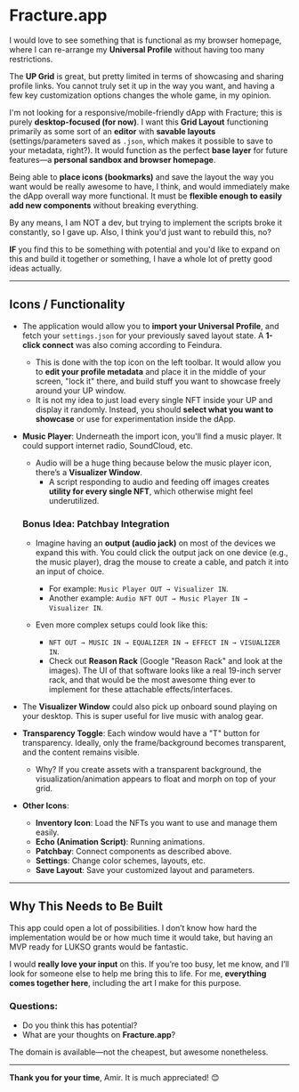 # Fracture.app

I would love to see something that is functional as my browser homepage, where I can re-arrange my **Universal Profile** without having too many restrictions. 

The **UP Grid** is great, but pretty limited in terms of showcasing and sharing profile links. You cannot truly set it up in the way you want, and having a few key customization options changes the whole game, in my opinion.

I'm not looking for a responsive/mobile-friendly dApp with Fracture; this is purely **desktop-focused (for now)**. I want this **Grid Layout** functioning primarily as some sort of an **editor** with **savable layouts** (settings/parameters saved as `.json`, which makes it possible to save to your metadata, right?). It would function as the perfect **base layer** for future features—a **personal sandbox and browser homepage**.

Being able to **place icons (bookmarks)** and save the layout the way you want would be really awesome to have, I think, and would immediately make the dApp overall way more functional. It must be **flexible enough to easily add new components** without breaking everything. 

By any means, I am NOT a dev, but trying to implement the scripts broke it constantly, so I gave up. Also, I think you'd just want to rebuild this, no?

**IF** you find this to be something with potential and you'd like to expand on this and build it together or something, I have a whole lot of pretty good ideas actually.

---

## Icons / Functionality

- The application would allow you to **import your Universal Profile**, and fetch your `settings.json` for your previously saved layout state. A **1-click connect** was also coming according to Feindura.  
  - This is done with the top icon on the left toolbar. It would allow you to **edit your profile metadata** and place it in the middle of your screen, "lock it" there, and build stuff you want to showcase freely around your UP window.
  - It is not my idea to just load every single NFT inside your UP and display it randomly. Instead, you should **select what you want to showcase** or use for experimentation inside the dApp.

- **Music Player**: Underneath the import icon, you'll find a music player. It could support internet radio, SoundCloud, etc.  
  - Audio will be a huge thing because below the music player icon, there’s a **Visualizer Window**.  
    - A script responding to audio and feeding off images creates **utility for every single NFT**, which otherwise might feel underutilized.  

  ### Bonus Idea: Patchbay Integration
  - Imagine having an **output (audio jack)** on most of the devices we expand this with. You could click the output jack on one device (e.g., the music player), drag the mouse to create a cable, and patch it into an input of choice.  
    - For example: `Music Player OUT → Visualizer IN`.  
    - Another example: `Audio NFT OUT → Music Player IN → Visualizer IN`.

  - Even more complex setups could look like this:  
    - `NFT OUT → MUSIC IN → EQUALIZER IN → EFFECT IN → VISUALIZER IN`.  
    - Check out **Reason Rack** (Google "Reason Rack" and look at the images). The UI of that software looks like a real 19-inch server rack, and that would be the most awesome thing ever to implement for these attachable effects/interfaces.  

- The **Visualizer Window** could also pick up onboard sound playing on your desktop. This is super useful for live music with analog gear.

- **Transparency Toggle**: Each window would have a "T" button for transparency. Ideally, only the frame/background becomes transparent, and the content remains visible.  
  - Why? If you create assets with a transparent background, the visualization/animation appears to float and morph on top of your grid.

- **Other Icons**:
  - **Inventory Icon**: Load the NFTs you want to use and manage them easily.  
  - **Echo (Animation Script)**: Running animations.  
  - **Patchbay**: Connect components as described above.  
  - **Settings**: Change color schemes, layouts, etc.  
  - **Save Layout**: Save your customized layout and parameters.

---

## Why This Needs to Be Built
This app could open a lot of possibilities. I don’t know how hard the implementation would be or how much time it would take, but having an MVP ready for LUKSO grants would be fantastic. 

I would **really love your input** on this. If you’re too busy, let me know, and I’ll look for someone else to help me bring this to life. For me, **everything comes together here**, including the art I make for this purpose.

### Questions:
- Do you think this has potential? 
- What are your thoughts on **Fracture.app**? 

The domain is available—not the cheapest, but awesome nonetheless.

---

**Thank you for your time**, Amir. It is much appreciated! 😊
